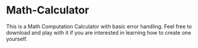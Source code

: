# Math-Calculator
This is a Math Computation Calculator with basic error handling. Feel free to download and play with it if you are interested in learning how to create one yourself.
